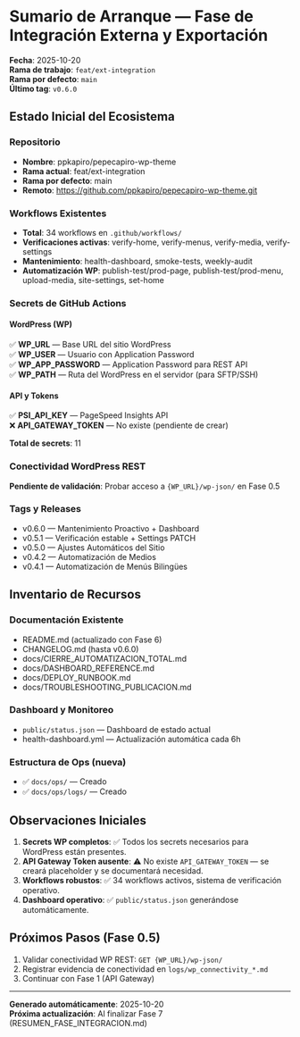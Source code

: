 # Sumario de Arranque — Fase de Integración Externa y Exportación

**Fecha**: 2025-10-20  
**Rama de trabajo**: `feat/ext-integration`  
**Rama por defecto**: `main`  
**Último tag**: `v0.6.0`

## Estado Inicial del Ecosistema

### Repositorio
- **Nombre**: ppkapiro/pepecapiro-wp-theme
- **Rama actual**: feat/ext-integration
- **Rama por defecto**: main
- **Remoto**: https://github.com/ppkapiro/pepecapiro-wp-theme.git

### Workflows Existentes
- **Total**: 34 workflows en `.github/workflows/`
- **Verificaciones activas**: verify-home, verify-menus, verify-media, verify-settings
- **Mantenimiento**: health-dashboard, smoke-tests, weekly-audit
- **Automatización WP**: publish-test/prod-page, publish-test/prod-menu, upload-media, site-settings, set-home

### Secrets de GitHub Actions

#### WordPress (WP)
✅ **WP_URL** — Base URL del sitio WordPress  
✅ **WP_USER** — Usuario con Application Password  
✅ **WP_APP_PASSWORD** — Application Password para REST API  
✅ **WP_PATH** — Ruta del WordPress en el servidor (para SFTP/SSH)

#### API y Tokens
✅ **PSI_API_KEY** — PageSpeed Insights API  
❌ **API_GATEWAY_TOKEN** — No existe (pendiente de crear)

**Total de secrets**: 11

### Conectividad WordPress REST

**Pendiente de validación**: Probar acceso a `{WP_URL}/wp-json/` en Fase 0.5

### Tags y Releases
- v0.6.0 — Mantenimiento Proactivo + Dashboard
- v0.5.1 — Verificación estable + Settings PATCH
- v0.5.0 — Ajustes Automáticos del Sitio
- v0.4.2 — Automatización de Medios
- v0.4.1 — Automatización de Menús Bilingües

## Inventario de Recursos

### Documentación Existente
- README.md (actualizado con Fase 6)
- CHANGELOG.md (hasta v0.6.0)
- docs/CIERRE_AUTOMATIZACION_TOTAL.md
- docs/DASHBOARD_REFERENCE.md
- docs/DEPLOY_RUNBOOK.md
- docs/TROUBLESHOOTING_PUBLICACION.md

### Dashboard y Monitoreo
- `public/status.json` — Dashboard de estado actual
- health-dashboard.yml — Actualización automática cada 6h

### Estructura de Ops (nueva)
- ✅ `docs/ops/` — Creado
- ✅ `docs/ops/logs/` — Creado

## Observaciones Iniciales

1. **Secrets WP completos**: ✅ Todos los secrets necesarios para WordPress están presentes.
2. **API Gateway Token ausente**: ⚠️ No existe `API_GATEWAY_TOKEN` — se creará placeholder y se documentará necesidad.
3. **Workflows robustos**: ✅ 34 workflows activos, sistema de verificación operativo.
4. **Dashboard operativo**: ✅ `public/status.json` generándose automáticamente.

## Próximos Pasos (Fase 0.5)

1. Validar conectividad WP REST: `GET {WP_URL}/wp-json/`
2. Registrar evidencia de conectividad en `logs/wp_connectivity_*.md`
3. Continuar con Fase 1 (API Gateway)

---

**Generado automáticamente**: 2025-10-20  
**Próxima actualización**: Al finalizar Fase 7 (RESUMEN_FASE_INTEGRACION.md)
